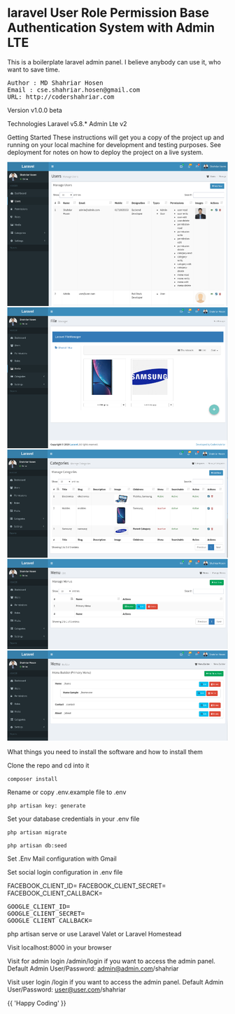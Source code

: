 # laravel User Role Permission Base Authentication System with Admin LTE

This is a boilerplate laravel admin panel. I believe anybody can use it, who want to save time.

<pre>
Author : MD Shahriar Hosen 
Email : cse.shahriar.hosen@gmail.com 
URL: http://codershahriar.com </pre>

Version
v1.0.0 beta

Technologies
Laravel v5.8.*
Admin Lte v2

Getting Started
These instructions will get you a copy of the project up and running on your local machine for development and testing purposes. See deployment for notes on how to deploy the project on a live system.

![](public/images/rbase-1.png) 
![](public/images/rbase-2.png)
![](public/images/rbase-3.png)
![](public/images/rbase-4.png)
![](public/images/rbase-5.png) 

What things you need to install the software and how to install them

Clone the repo and cd into it

<pre><code>composer install</code></pre>

Rename or copy .env.example file to .env

<pre><code>php artisan key: generate</code></pre>

Set your database credentials in your .env file

<pre><code>php artisan migrate</code></pre>

<pre><code>php artisan db:seed</code></pre>

Set .Env Mail configuration with Gmail

Set social login configuration in .env file <br>

<pr>FACEBOOK_CLIENT_ID=
FACEBOOK_CLIENT_SECRET= 
FACEBOOK_CLIENT_CALLBACK=</pre>

<pre>GOOGLE_CLIENT_ID=
GOOGLE_CLIENT_SECRET=
GOOGLE_CLIENT_CALLBACK= </pre>

php artisan serve or use Laravel Valet or Laravel Homestead

Visit localhost:8000 in your browser

Visit for admin login /admin/login if you want to access the admin panel. Default Admin User/Password: admin@admin.com/shahriar

Visit user login /login if you want to access the admin panel. Default Admin User/Password: user@user.com/shahriar

{{ 'Happy Coding' }}  

